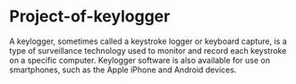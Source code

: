 # Project-of-keylogger
A keylogger, sometimes called a keystroke logger or keyboard capture, is a type of surveillance technology used to monitor and record each keystroke on a specific computer. Keylogger software is also available for use on smartphones, such as the Apple iPhone and Android devices.
